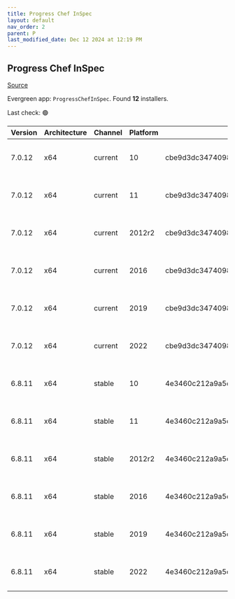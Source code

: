 ```yaml
---
title: Progress Chef InSpec
layout: default
nav_order: 2
parent: P
last_modified_date: Dec 12 2024 at 12:19 PM
---
```


## Progress Chef InSpec

[Source](https://www.chef.io/products/chef-inspec)

Evergreen app: `ProgressChefInSpec`. Found **12** installers.

Last check: 🟢

| Version | Architecture | Channel | Platform | Sha256                                                           | URI                                                                                                                                                                                        |
| ------- | ------------ | ------- | -------- | ---------------------------------------------------------------- | ------------------------------------------------------------------------------------------------------------------------------------------------------------------------------------------ |
| 7.0.12  | x64          | current | 10       | cbe9d3dc3474098f6b31f2ceaeb5f2e5e679f66ea3668a8caa3d8a0b50f50228 | [https://packages.chef.io/files/current/inspec/7.0.12/windows/8/inspec-7.0.12-1-x64.msi](https://packages.chef.io/files/current/inspec/7.0.12/windows/8/inspec-7.0.12-1-x64.msi)           |
| 7.0.12  | x64          | current | 11       | cbe9d3dc3474098f6b31f2ceaeb5f2e5e679f66ea3668a8caa3d8a0b50f50228 | [https://packages.chef.io/files/current/inspec/7.0.12/windows/8/inspec-7.0.12-1-x64.msi](https://packages.chef.io/files/current/inspec/7.0.12/windows/8/inspec-7.0.12-1-x64.msi)           |
| 7.0.12  | x64          | current | 2012r2   | cbe9d3dc3474098f6b31f2ceaeb5f2e5e679f66ea3668a8caa3d8a0b50f50228 | [https://packages.chef.io/files/current/inspec/7.0.12/windows/2012r2/inspec-7.0.12-1-x64.msi](https://packages.chef.io/files/current/inspec/7.0.12/windows/2012r2/inspec-7.0.12-1-x64.msi) |
| 7.0.12  | x64          | current | 2016     | cbe9d3dc3474098f6b31f2ceaeb5f2e5e679f66ea3668a8caa3d8a0b50f50228 | [https://packages.chef.io/files/current/inspec/7.0.12/windows/8/inspec-7.0.12-1-x64.msi](https://packages.chef.io/files/current/inspec/7.0.12/windows/8/inspec-7.0.12-1-x64.msi)           |
| 7.0.12  | x64          | current | 2019     | cbe9d3dc3474098f6b31f2ceaeb5f2e5e679f66ea3668a8caa3d8a0b50f50228 | [https://packages.chef.io/files/current/inspec/7.0.12/windows/8/inspec-7.0.12-1-x64.msi](https://packages.chef.io/files/current/inspec/7.0.12/windows/8/inspec-7.0.12-1-x64.msi)           |
| 7.0.12  | x64          | current | 2022     | cbe9d3dc3474098f6b31f2ceaeb5f2e5e679f66ea3668a8caa3d8a0b50f50228 | [https://packages.chef.io/files/current/inspec/7.0.12/windows/8/inspec-7.0.12-1-x64.msi](https://packages.chef.io/files/current/inspec/7.0.12/windows/8/inspec-7.0.12-1-x64.msi)           |
| 6.8.11  | x64          | stable  | 10       | 4e3460c212a9a5dd17ebc1d6293dac590c70a7edd21207ed1cbc79e9e5205965 | [https://packages.chef.io/files/stable/inspec/6.8.11/windows/8/inspec-6.8.11-1-x64.msi](https://packages.chef.io/files/stable/inspec/6.8.11/windows/8/inspec-6.8.11-1-x64.msi)             |
| 6.8.11  | x64          | stable  | 11       | 4e3460c212a9a5dd17ebc1d6293dac590c70a7edd21207ed1cbc79e9e5205965 | [https://packages.chef.io/files/stable/inspec/6.8.11/windows/11/inspec-6.8.11-1-x64.msi](https://packages.chef.io/files/stable/inspec/6.8.11/windows/11/inspec-6.8.11-1-x64.msi)           |
| 6.8.11  | x64          | stable  | 2012r2   | 4e3460c212a9a5dd17ebc1d6293dac590c70a7edd21207ed1cbc79e9e5205965 | [https://packages.chef.io/files/stable/inspec/6.8.11/windows/11/inspec-6.8.11-1-x64.msi](https://packages.chef.io/files/stable/inspec/6.8.11/windows/11/inspec-6.8.11-1-x64.msi)           |
| 6.8.11  | x64          | stable  | 2016     | 4e3460c212a9a5dd17ebc1d6293dac590c70a7edd21207ed1cbc79e9e5205965 | [https://packages.chef.io/files/stable/inspec/6.8.11/windows/11/inspec-6.8.11-1-x64.msi](https://packages.chef.io/files/stable/inspec/6.8.11/windows/11/inspec-6.8.11-1-x64.msi)           |
| 6.8.11  | x64          | stable  | 2019     | 4e3460c212a9a5dd17ebc1d6293dac590c70a7edd21207ed1cbc79e9e5205965 | [https://packages.chef.io/files/stable/inspec/6.8.11/windows/11/inspec-6.8.11-1-x64.msi](https://packages.chef.io/files/stable/inspec/6.8.11/windows/11/inspec-6.8.11-1-x64.msi)           |
| 6.8.11  | x64          | stable  | 2022     | 4e3460c212a9a5dd17ebc1d6293dac590c70a7edd21207ed1cbc79e9e5205965 | [https://packages.chef.io/files/stable/inspec/6.8.11/windows/2022/inspec-6.8.11-1-x64.msi](https://packages.chef.io/files/stable/inspec/6.8.11/windows/2022/inspec-6.8.11-1-x64.msi)       |
